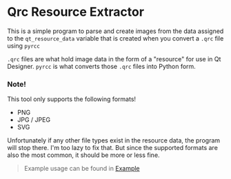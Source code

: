 # Qrc Resource Extractor

This is a simple program to parse and create images from the data assigned to the `qt_resource_data` variable that is created when you convert a `.qrc` file using `pyrcc`

`.qrc` files are what hold image data in the form of a "resource" for use in Qt Designer. `pyrcc` is what converts those `.qrc` files into Python form.

### Note!
This tool only supports the following formats!

-   PNG
-   JPG / JPEG
-   SVG

Unfortunately if any other file types exist in the resource data, the program will stop there. I'm too lazy to fix that. But since the supported formats are also the most common, it should be more or less fine.

> Example usage can be found in [Example](https://example.com)

